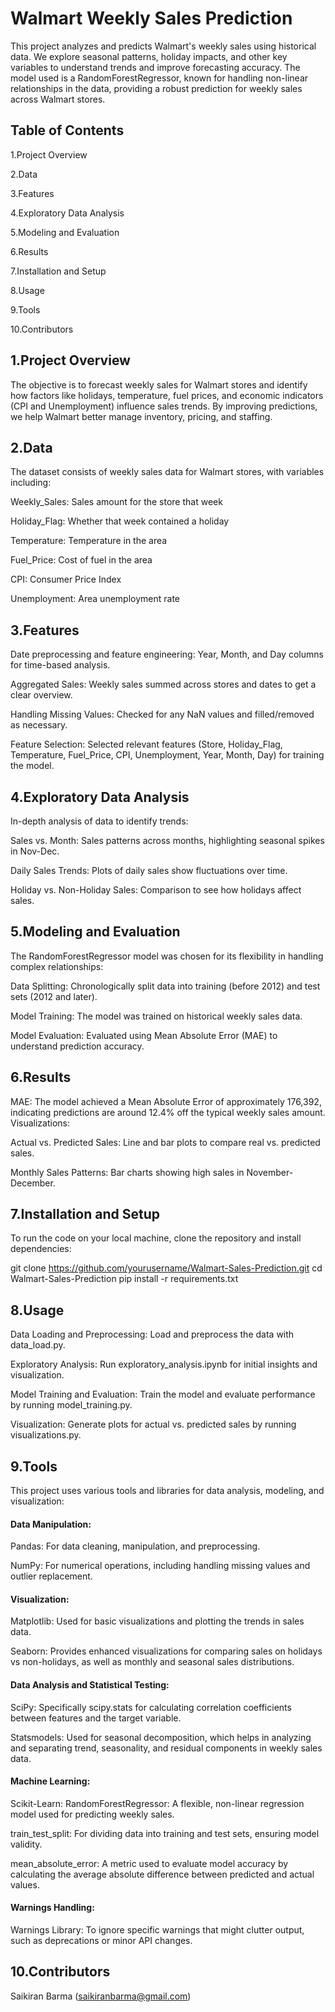 # Walmart Weekly Sales Prediction
This project analyzes and predicts Walmart's weekly sales using historical data. We explore seasonal patterns, holiday impacts, and other key variables to understand trends and improve forecasting accuracy. The model used is a RandomForestRegressor, known for handling non-linear relationships in the data, providing a robust prediction for weekly sales across Walmart stores.

## Table of Contents

1.Project Overview 

2.Data 

3.Features

4.Exploratory Data Analysis

5.Modeling and Evaluation

6.Results

7.Installation and Setup

8.Usage

9.Tools

10.Contributors

## 1.Project Overview

The objective is to forecast weekly sales for Walmart stores and identify how factors like holidays, temperature, fuel prices, and economic indicators (CPI and Unemployment) influence sales trends. By improving predictions, we help Walmart better manage inventory, pricing, and staffing.

## 2.Data

The dataset consists of weekly sales data for Walmart stores, with variables including:

Weekly_Sales: Sales amount for the store that week

Holiday_Flag: Whether that week contained a holiday

Temperature: Temperature in the area

Fuel_Price: Cost of fuel in the area

CPI: Consumer Price Index

Unemployment: Area unemployment rate


## 3.Features

Date preprocessing and feature engineering: Year, Month, and Day columns for time-based analysis.

Aggregated Sales: Weekly sales summed across stores and dates to get a clear overview.

Handling Missing Values: Checked for any NaN values and filled/removed as necessary.

Feature Selection: Selected relevant features (Store, Holiday_Flag, Temperature, Fuel_Price, CPI, Unemployment, Year, Month, Day) for training the model.
## 4.Exploratory Data Analysis

In-depth analysis of data to identify trends:

Sales vs. Month: Sales patterns across months, highlighting seasonal spikes in Nov-Dec.

Daily Sales Trends: Plots of daily sales show fluctuations over time.

Holiday vs. Non-Holiday Sales: Comparison to see how holidays affect sales.
## 5.Modeling and Evaluation

The RandomForestRegressor model was chosen for its flexibility in handling complex relationships:

Data Splitting: Chronologically split data into training (before 2012) and test sets (2012 and later).

Model Training: The model was trained on historical weekly sales data.

Model Evaluation: Evaluated using Mean Absolute Error (MAE) to understand prediction accuracy.
## 6.Results

MAE: The model achieved a Mean Absolute Error of approximately 176,392, indicating predictions are around 12.4% off the typical weekly sales amount.
Visualizations:

Actual vs. Predicted Sales: Line and bar plots to compare real vs. predicted sales.

Monthly Sales Patterns: Bar charts showing high sales in November-December.
## 7.Installation and Setup

To run the code on your local machine, clone the repository and install dependencies:

git clone https://github.com/yourusername/Walmart-Sales-Prediction.git
cd Walmart-Sales-Prediction
pip install -r requirements.txt
## 8.Usage

Data Loading and Preprocessing: Load and preprocess the data with data_load.py.

Exploratory Analysis: Run exploratory_analysis.ipynb for initial insights and visualization.

Model Training and Evaluation: Train the model and evaluate performance by running model_training.py.

Visualization: Generate plots for actual vs. predicted sales by running visualizations.py.
## 9.Tools

This project uses various tools and libraries for data analysis, modeling, and visualization:

#### Data Manipulation:

Pandas: For data cleaning, manipulation, and preprocessing.

NumPy: For numerical operations, including handling missing values and outlier replacement.
#### Visualization:

Matplotlib: Used for basic visualizations and plotting the trends in sales data.

Seaborn: Provides enhanced visualizations for comparing sales on holidays vs non-holidays, as well as monthly and seasonal sales distributions.
#### Data Analysis and Statistical Testing:

SciPy: Specifically scipy.stats for calculating correlation coefficients between features and the target variable.

Statsmodels: Used for seasonal decomposition, which helps in analyzing and separating trend, seasonality, and residual components in weekly sales data.

#### Machine Learning:

Scikit-Learn:
RandomForestRegressor: A flexible, non-linear regression model used for predicting weekly sales.

train_test_split: For dividing data into training and test sets, ensuring model validity.

mean_absolute_error: A metric used to evaluate model accuracy by calculating the average absolute difference between predicted and actual values.
#### Warnings Handling:

Warnings Library: To ignore specific warnings that might clutter output, such as deprecations or minor API changes.

## 10.Contributors

Saikiran Barma (saikiranbarma@gmail.com)
